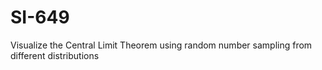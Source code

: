 # SI-649
Visualize the Central Limit Theorem using random number sampling from different distributions
